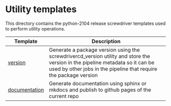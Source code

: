 # Utility templates

This directory contains the python-2104 release screwdriver templates used to
perform utility operations.

| Template                            | Description |
| ----------------------------------- | ----------- |
| [version](version.yaml)             | Generate a package version using the screwdrivercd_version utility and store the version in the pipeline metadata so it can be used by other jobs in the pipeline that require the package version |
| [documentation](documentation.yaml) | Generate documentation using sphinx or mkdocs and publish to github pages of the current repo |
